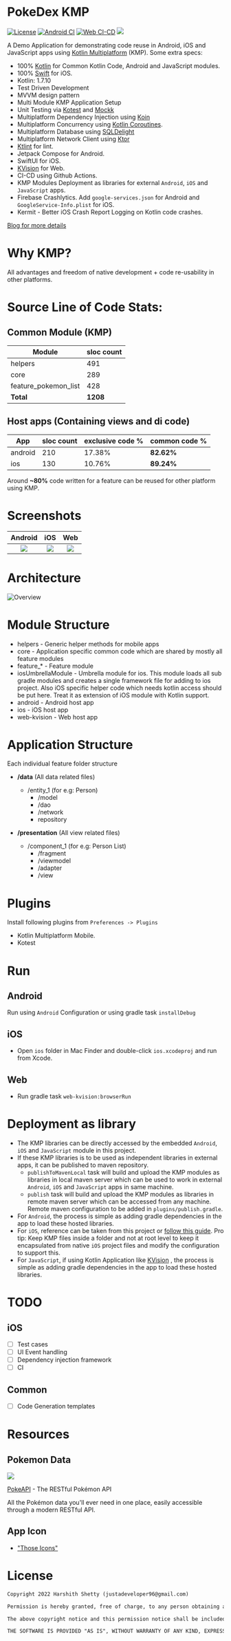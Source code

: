 # PokeDex KMP
[![License](https://img.shields.io/badge/license-MIT-blue)](https://opensource.org/licenses/MIT)
[![Android CI](https://github.com/har5hit/PokeDex-KMP/actions/workflows/android_ci.yml/badge.svg)](https://github.com/har5hit/PokeDex-KMP/actions/workflows/android_ci.yml)
[![Web CI-CD](https://github.com/har5hit/PokeDex-KMP/actions/workflows/web_ci_cd.yml/badge.svg)](https://github.com/har5hit/PokeDex-KMP/actions/workflows/web_ci_cd.yml)
[![](https://androidweekly.net/issues/issue-528/badge)](https://androidweekly.net/issues/issue-528)

A Demo Application for demonstrating code reuse in Android, iOS and JavaScript apps using [Kotlin Multiplatform](https://kotlinlang.org/docs/multiplatform.html) (KMP). Some extra specs:
* 100% [Kotlin](https://kotlinlang.org/) for Common Kotlin Code, Android and JavaScript modules.
* 100% [Swift](https://www.swift.org/) for iOS.
* Kotlin: 1.7.10
* Test Driven Development
* MVVM design pattern
* Multi Module KMP Application Setup
* Unit Testing via [Kotest](https://github.com/kotest/kotest) and [Mockk](https://mockk.io/)
* Multiplatform Dependency Injection using [Koin](https://insert-koin.io/)
* Multiplatform Concurrency using [Kotlin Coroutines](https://github.com/Kotlin/kotlinx.coroutines).
* Multiplatform Database using [SQLDelight](https://github.com/cashapp/sqldelight)
* Multiplatform Network Client using [Ktor](https://ktor.io/)
* [Ktlint](https://ktlint.github.io/) for lint.
* Jetpack Compose for Android.
* SwiftUI for iOS.
* [KVision](https://kvision.io/) for Web.
* CI-CD using Github Actions.
* KMP Modules Deployment as libraries for external `Android`, `iOS` and `JavaScript` apps.
* Firebase Crashlytics. Add `google-services.json` for Android and `GoogleService-Info.plist` for iOS.
* Kermit - Better iOS Crash Report Logging on Kotlin code crashes.

[Blog for more details](https://har5hitn95.medium.com/experience-using-kmp-in-production-apps-for-a-year-2474406d99d4)

# Why KMP?
All advantages and freedom of native development + code re-usability in other platforms.

# Source Line of Code Stats:

## Common Module (KMP)
| Module              | sloc count |
|----------------------|-----|
| helpers              | 491 |
| core                 | 289 |
| feature_pokemon_list | 428 |
| **Total** | **1208** |

## Host apps (Containing views and di code)
| App              | sloc count | exclusive code % | common code % |
|----------------------|-----|-----|-----|
| android              | 210 | 17.38% | **82.62%**|
| ios                 | 130 | 10.76% | **89.24%**|

Around **~80%** code written for a feature can be reused for other platform using KMP.

# Screenshots
Android             |  iOS |  Web
:-------------------------:|:-------------------------:|:-------------------------:
![](https://github.com/har5hit/PokeDex-KMP/blob/master/assets/screenshot_android.png?raw=true)  |  ![](https://github.com/har5hit/PokeDex-KMP/blob/master/assets/screenshot_ios.png?raw=true) | ![](https://github.com/har5hit/PokeDex-KMP/blob/master/assets/screenshot_web.png?raw=true)


# Architecture

![Overview](https://github.com/har5hit/PokeDex-KMP/blob/master/assets/architecture.svg?raw=true)

# Module Structure
* helpers - Generic helper methods for mobile apps
* core - Application specific common code which are shared by mostly all feature modules
* feature_* - Feature module
* iosUmbrellaModule - Umbrella module for ios. This module loads all sub gradle modules and creates a single framework file for adding to ios project. Also iOS specific helper code which needs kotlin access should be put here. Treat it as extension of iOS module with Kotlin support. 
* android - Android host app
* ios - iOS host app
* web-kvision - Web host app


# Application Structure

Each individual feature folder structure

* **/data** (All data related files)
  * /entity_1 (for e.g: Person)
    * /model
    * /dao
    * /network
    * repository

* **/presentation** (All view related files)
  * /component_1 (for e.g: Person List)
    * /fragment
    * /viewmodel
    * /adapter
    * /view

# Plugins
Install following plugins from `Preferences -> Plugins`
- Kotlin Multiplatform Mobile.
- Kotest

# Run
## Android
Run using `Android` Configuration or using gradle task `installDebug`
## iOS
- Open `ios` folder in Mac Finder and double-click `ios.xcodeproj` and run from Xcode.
## Web
- Run gradle task `web-kvision:browserRun`

# Deployment as library

* The KMP libraries can be directly accessed by the embedded `Android`, `iOS` and `JavaScript` module in this project.
* If these KMP libraries is to be used as independent libraries in external apps, it can be published to maven repository.
    * `publishToMavenLocal` task will build and upload the KMP modules as libraries in local maven server which can be used to work in external `Android`, `iOS` and `JavaScript` apps in same machine.
    * `publish` task will build and upload the KMP modules as libraries in remote maven server which can be accessed from any machine. Remote maven configuration to be added in `plugins/publish.gradle`.
* For `Android`, the process is simple as adding gradle dependencies in the app to load these hosted libraries.
* For `iOS`, reference can be taken from this project or [follow this guide](https://kotlinlang.org/docs/multiplatform-mobile-integrate-in-existing-app.html#make-your-cross-platform-application-work-on-ios).
Pro tip: Keep KMP files inside a folder and not at root level to keep it encapsulated from native `iOS` project files and modify the configuration to support this.
* For `JavaScript`, if using Kotlin Application like [KVision](https://kvision.io/) , the process is simple as adding gradle dependencies in the app to load these hosted libraries. 

# TODO
## iOS
- [ ] Test cases
- [ ] UI Event handling
- [ ] Dependency injection framework
- [ ] CI

## Common
- [ ] Code Generation templates

# Resources

## Pokemon Data

<img src="https://user-images.githubusercontent.com/24237865/83422649-d1b1d980-a464-11ea-8c91-a24fdf89cd6b.png"/>

[PokeAPI](https://pokeapi.co/) - The RESTful Pokémon API

All the Pokémon data you'll ever need in one place,
easily accessible through a modern RESTful API.

## App Icon
* ["Those Icons"](https://www.flaticon.com/authors/those-icons)

# License
```xml
Copyright 2022 Harshith Shetty (justadeveloper96@gmail.com)

Permission is hereby granted, free of charge, to any person obtaining a copy of this software and associated documentation files (the "Software"), to deal in the Software without restriction, including without limitation the rights to use, copy, modify, merge, publish, distribute, sublicense, and/or sell copies of the Software, and to permit persons to whom the Software is furnished to do so, subject to the following conditions:

The above copyright notice and this permission notice shall be included in all copies or substantial portions of the Software.

THE SOFTWARE IS PROVIDED "AS IS", WITHOUT WARRANTY OF ANY KIND, EXPRESS OR IMPLIED, INCLUDING BUT NOT LIMITED TO THE WARRANTIES OF MERCHANTABILITY, FITNESS FOR A PARTICULAR PURPOSE AND NONINFRINGEMENT. IN NO EVENT SHALL THE AUTHORS OR COPYRIGHT HOLDERS BE LIABLE FOR ANY CLAIM, DAMAGES OR OTHER LIABILITY, WHETHER IN AN ACTION OF CONTRACT, TORT OR OTHERWISE, ARISING FROM, OUT OF OR IN CONNECTION WITH THE SOFTWARE OR THE USE OR OTHER DEALINGS IN THE SOFTWARE.
```
